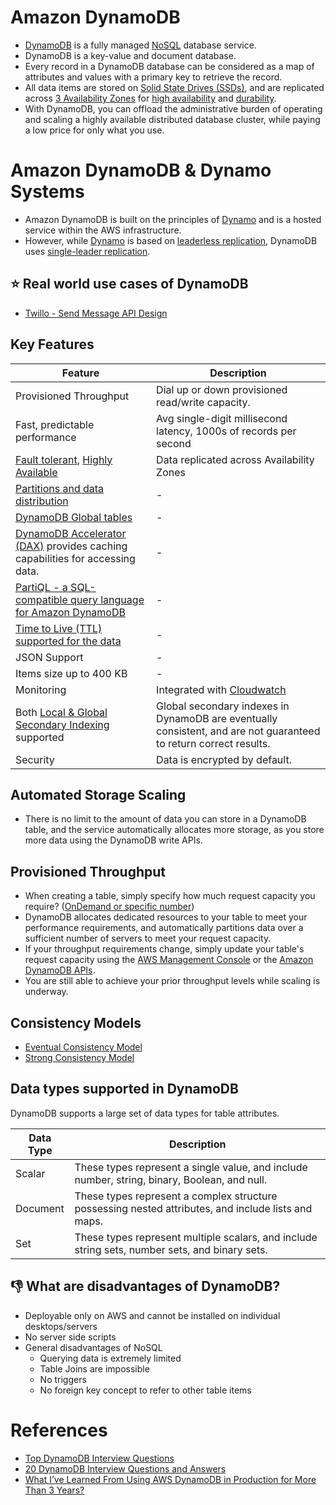 # Amazon DynamoDB
- [DynamoDB](https://aws.amazon.com/dynamodb/) is a fully managed [NoSQL](../../../1_HLDDesignComponents/3_DatabaseComponents) database service. 
- DynamoDB is a key-value and document database. 
- Every record in a DynamoDB database can be considered as a map of attributes and values with a primary key to retrieve the record.
- All data items are stored on [Solid State Drives (SSDs)](https://www.techtarget.com/searchstorage/definition/SSD-solid-state-drive), and are replicated across [3 Availability Zones](../../AWS-Global-Architecture-Region-AZ.md) for [high availability](../../../1_HLDDesignComponents/0_SystemGlossaries/Reliability/HighAvailability.md) and [durability](../../../1_HLDDesignComponents/0_SystemGlossaries/Database/Durability.md). 
- With DynamoDB, you can offload the administrative burden of operating and scaling a highly available distributed database cluster, while paying a low price for only what you use.

# Amazon DynamoDB & Dynamo Systems
- Amazon DynamoDB is built on the principles of [Dynamo](../../../1_HLDDesignComponents/3_DatabaseComponents/NoSQL-Databases/DynamoStyleDatabases.md) and is a hosted service within the AWS infrastructure. 
- However, while [Dynamo](../../../1_HLDDesignComponents/3_DatabaseComponents/NoSQL-Databases/DynamoStyleDatabases.md) is based on [leaderless replication](../../../1_HLDDesignComponents/0_SystemGlossaries/Database/ReplicationAndDataConsistency.md), DynamoDB uses [single-leader replication](../../../1_HLDDesignComponents/0_SystemGlossaries/Database/ReplicationAndDataConsistency.md).

## :star: Real world use cases of DynamoDB
- [Twillo - Send Message API Design](../../../3_HLDDesignProblems/TwilloSendMessageAPI)

## Key Features

| Feature                                                                                                                                                                                                                    | Description                                                                                                       |
|----------------------------------------------------------------------------------------------------------------------------------------------------------------------------------------------------------------------------|-------------------------------------------------------------------------------------------------------------------|
| Provisioned Throughput                                                                                                                                                                                                     | Dial up or down provisioned read/write capacity.                                                                  |
| Fast, predictable performance                                                                                                                                                                                              | Avg single-digit millisecond latency, 1000s of records per second                                                 |
| [Fault tolerant](../../../1_HLDDesignComponents/0_SystemGlossaries/Reliability/FaultTolerance&DisasterRecovery.md), [Highly Available](../../../1_HLDDesignComponents/0_SystemGlossaries/Reliability/HighAvailability.md)  | Data replicated across Availability Zones                                                                         |
| [Partitions and data distribution](PartitionKeyAndSortKey.md)                                                                                                                                                              | -                                                                                                                 |
| [DynamoDB Global tables](DynamoDBGlobalTables.md)                                                                                                                                                                          | -                                                                                                                 |
| [DynamoDB Accelerator (DAX)](DynamoDBAccelerator.md) provides caching capabilities for accessing data.                                                                                                                     | -                                                                                                                 |
| [PartiQL - a SQL-compatible query language for Amazon DynamoDB](https://docs.aws.amazon.com/amazondynamodb/latest/developerguide/ql-reference.html)                                                                        | -                                                                                                                 |
| [Time to Live (TTL) supported for the data](https://docs.aws.amazon.com/amazondynamodb/latest/developerguide/TTL.html)                                                                                                     | -                                                                                                                 |
| JSON Support                                                                                                                                                                                                               | -                                                                                                                 |
| Items size up to 400 KB                                                                                                                                                                                                    | -                                                                                                                 |
| Monitoring                                                                                                                                                                                                                 | Integrated with [Cloudwatch](../../8_MonitoringServices/AmazonCloudWatch.md)                                      |
| Both [Local & Global Secondary Indexing](https://docs.aws.amazon.com/amazondynamodb/latest/developerguide/GSI.html) supported                                                                                              | Global secondary indexes in DynamoDB are eventually consistent, and are not guaranteed to return correct results. |
| Security                                                                                                                                                                                                                   | Data is encrypted by default.                                                                                     |

## Automated Storage Scaling
- There is no limit to the amount of data you can store in a DynamoDB table, and the service automatically allocates more storage, as you store more data using the DynamoDB write APIs.

## Provisioned Throughput
- When creating a table, simply specify how much request capacity you require? ([OnDemand or specific number](https://docs.aws.amazon.com/amazondynamodb/latest/developerguide/HowItWorks.ReadWriteCapacityMode.html#HowItWorks.requests))
- DynamoDB allocates dedicated resources to your table to meet your performance requirements, and automatically partitions data over a sufficient number of servers to meet your request capacity.
- If your throughput requirements change, simply update your table's request capacity using the [AWS Management Console](https://aws.amazon.com/console/) or the [Amazon DynamoDB APIs](https://docs.aws.amazon.com/amazondynamodb/latest/developerguide/HowItWorks.API.html).
- You are still able to achieve your prior throughput levels while scaling is underway.

## Consistency Models
- [Eventual Consistency Model](../../../1_HLDDesignComponents/0_SystemGlossaries/Database/ReplicationAndDataConsistency.md#consistency-patterns)
- [Strong Consistency Model](../../../1_HLDDesignComponents/0_SystemGlossaries/Database/ReplicationAndDataConsistency.md#consistency-patterns)

## Data types supported in DynamoDB

DynamoDB supports a large set of data types for table attributes. 

| Data Type   | Description                                                                                         |
|-------------|-----------------------------------------------------------------------------------------------------|
| Scalar      | These types represent a single value, and include number, string, binary, Boolean, and null.        |
| Document    | These types represent a complex structure possessing nested attributes, and include lists and maps. |
| Set         | These types represent multiple scalars, and include string sets, number sets, and binary sets.      |

## :thumbsdown: What are disadvantages of DynamoDB?
- Deployable only on AWS and cannot be installed on individual desktops/servers
- No server side scripts
- General disadvantages of NoSQL
  - Querying data is extremely limited
  - Table Joins are impossible
  - No triggers
  - No foreign key concept to refer to other table items

# References
- [Top DynamoDB Interview Questions](https://www.javainuse.com/misc/dynamodb-interview-questions)
- [20 DynamoDB Interview Questions and Answers](https://climbtheladder.com/dynamodb-interview-questions/)
- [What I’ve Learned From Using AWS DynamoDB in Production for More Than 3 Years?](https://medium.com/aws-tip/what-ive-learned-from-using-aws-dynamodb-in-production-for-more-than-3-years-49a077886b5c)